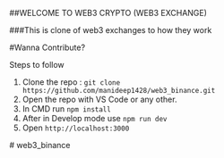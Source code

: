 ##WELCOME TO WEB3 CRYPTO (WEB3 EXCHANGE)

###This is clone of web3 exchanges to how they work 

#Wanna Contribute?

Steps to follow  
1. Clone the repo : `git clone https://github.com/manideep1428/web3_binance.git`
2. Open the repo with VS Code or any other.
3. In CMD run `npm install`
4. After in Develop mode use `npm run dev`
5. Open `http://localhost:3000`
   
#   w e b 3 _ b i n a n c e  
 